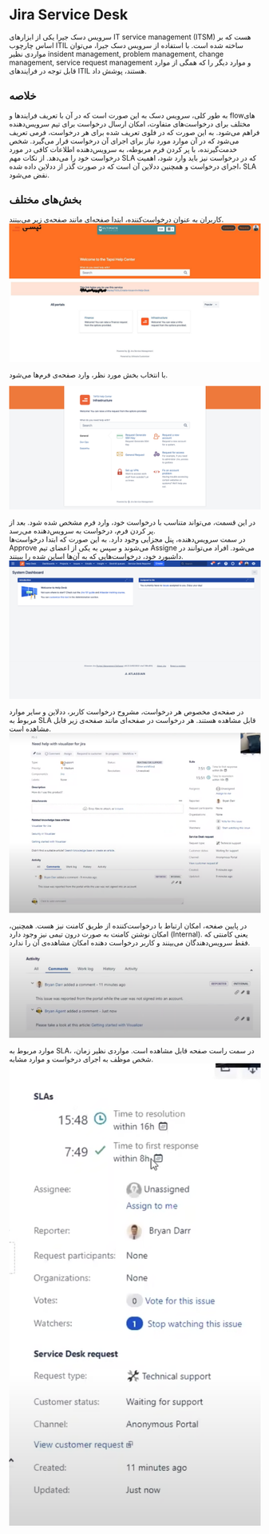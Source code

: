 # Jira Service Desk

سرویس دسک جیرا یکی از ابزارهای IT service management (ITSM) هست که بر اساس چارچوب ITIL ساخته شده است. با استفاده از سرویس دسک جیرا، می‌توان مواردی نظیر insident management, problem management, change management, service request management و موارد دیگر را که همگی از موارد قابل توجه در فرایندهای ITIL هستند، پوشش داد.
  
## خلاصه
به طور کلی، سرویس دسک به این صورت است که در آن با تعریف فرایند‌ها و flowهای مختلف برای درخواست‌های متفاوت، امکان ارسال درخواست برای تیم سرویس‌دهنده فراهم می‌شود. به این صورت که در فلوی تعریف شده برای هر درخواست، فرمی تعریف می‌شود که در آن موارد مورد نیاز برای اجرای آن درخواست قرار می‌گیرد. شخص خدمت‌گیرنده، با پر کردن فرم مربوطه، به سرویس‌دهنده اطلاعات کافی در مورد درخواست خود را می‌دهد. از نکات مهم SLA که در درخواست نیز باید وارد شود، اهمیت اجرای درخواست و همچنین ددلاین آن است که در صورت گذر از ددلاین داده شده، SLA نقض می‌شود.

## بخش‌های مختلف
کاربران به عنوان درخواست‌کننده، ابتدا صفحه‌ای مانند صفحه‌ی زیر می‌بینند.
![Main Dashboard](https://github.com/mhbahmani/SE_LAB/blob/master/LAB_8/static/main.jpeg?raw=true)

با انتخاب بخش مورد نظر، وارد صفحه‌ی فرم‌ها می‌شود.

![Choose Form](https://github.com/mhbahmani/SE_LAB/blob/master/LAB_8/static/chooseRequest.png?raw=true)

در این قسمت، می‌تواند متناسب با درخواست خود، وارد فرم مشخص شده شود. بعد از پر کردن فرم، درخواست به سرویس‌دهنده می‌رسد.  
در سمت سرویس‌دهنده، پنل مجزایی وجود دارد. به این صورت که ابتدا درخواست‌ها Approve می‌شوند و سپس به یکی از اعضای تیم Assigne می‌شود. افراد می‌توانند در داشبورد خود، درخواست‌هایی که به آن‌ها اساین شده را ببینند.
![Dashboard](https://github.com/mhbahmani/SE_LAB/blob/master/LAB_8/static/dasboard.png?raw=true)

در صفحه‌ی مخصوص هر درخواست،‌ مشروح درخواست کاربر، ددلاین و سایر موارد مربوط به SLA قابل مشاهده هستند. هر درخواست در صفحه‌ای مانند صفحه‌ی زیر قابل مشاهده است.
![Issue](https://github.com/mhbahmani/SE_LAB/blob/master/LAB_8/static/issue.png?raw=true)

در پایین صفحه، امکان ارتباط با درخواست‌کننده از طریق کامنت نیز هست. همچنین، امکان نوشتن کامنت به صورت درون تیمی نیز وجود دارد (Internal). یعنی کامنتی که فقط سرویس‌دهندگان می‌بینند و کاربر درخواست دهنده امکان مشاهده‌ی آن را ندارد.
![Comment](https://github.com/mhbahmani/SE_LAB/blob/master/LAB_8/static/comment.png?raw=true)

موارد مربوط به SLA، در سمت راست صفحه قابل مشاهده است. مواردی نظیر زمان، شخص موظف به اجرای درخواست و موارد مشابه.
![SLA](https://github.com/mhbahmani/SE_LAB/blob/master/LAB_8/static/SLA.png?raw=true)

